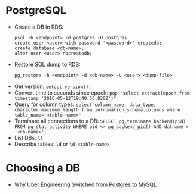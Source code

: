 # PostgreSQL

* Create a DB in RDS:
    ```
    psql -h <endpoint> -d postgres -U postgres
    create user <user> with password '<password>' createdb;
    create database <db-name>;
    alter user <user> nocreatedb;
    ```
* Restore SQL dump to RDS: 
    ```
    pg_restore -h <endpoint> -d <db-name> -U <user> <dump-file>
    ```
* Get version: `select version();`
* Convert time to seconds since epoch: `pqp "select extract(epoch from timestamp '2016-05-12T19:40:56.820Z')"`
* Query for column types: `select column_name, data_type, character_maximum_length from infromation_schema.columns where table_name='<table-name>'`
* Terminate all connections to a DB: `SELECT pg_terminate_backend(pid) FROM pg_stat_activity WHERE pid <> pg_backend_pid() AND datname = '<db-name>';`
* List DBs: `\l`
* Describe tables: `\d` or `\d <table-name>`

# Choosing a DB

* [Why Uber Engineering Switched from Postgres to MySQL](https://eng.uber.com/postgres-to-mysql-migration/)
